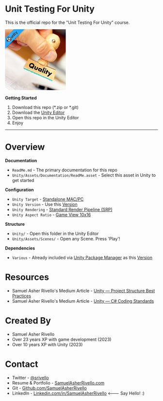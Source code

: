 
# Unit Testing For Unity

This is the official repo for the "Unit Testing For Unity" course.

<img width="200" src="./Unity/Assets/Samples/Shared/Documentation/ReadMe/Art/Sprites/ProjectIcon.png" alt="Best Practices">


**Getting Started**
1. Download this repo (*.zip or *.git)
1. Download the [Unity Editor](https://store.unity.com/#plans-individual)
1. Open this repo in the Unity Editor
1. Enjoy


---

# Overview

**Documentation**
* `ReadMe.md` - The primary documentation for this repo
* `Unity/Assets/Documentation/ReadMe.asset` - Select this asset in Unity to get started

**Configuration**
* `Unity Target` - [Standalone MAC/PC](https://support.unity.com/hc/en-us/articles/206336795-What-platforms-are-supported-by-Unity-)
* `Unity Version` - Use this [Version](./Unity/ProjectSettings/ProjectVersion.txt)
* `Unity Rendering` - [Standard Render Pipeline (SRP)](https://docs.unity3d.com/Manual/built-in-render-pipeline.html)
* `Unity Aspect Ratio` - [Game View 10x16](https://docs.unity3d.com/Manual/GameView.html)

**Structure**
* `Unity/` - Open this folder in the Unity Editor
* `Unity/Assets/Scenes/` - Open any Scene. Press 'Play'!

**Dependencies**
* `Various` - Already included via [Unity Package Manager](https://docs.unity3d.com/Manual/upm-ui.html) as this [Version](./Unity/Packages/manifest.json)

Resources
=============
* Samuel Asher Rivello's Medium Article - <a href="https://sam-16930.medium.com/unity-project-structure-a694792cefed">Unity — Project Structure Best Practices</a>
* Samuel Asher Rivello's Medium Article - <a href="https://sam-16930.medium.com/coding-standards-in-c-39aefee92db8">Unity — C# Coding Standards</a>


Created By
=============

- Samuel Asher Rivello 
- Over 23 years XP with game development (2023)
- Over 10 years XP with Unity (2023)

Contact
=============

- Twitter - <a href="https://twitter.com/srivello/">@srivello</a>
- Resume & Portfolio - <a href="http://www.SamuelAsherRivello.com">SamuelAsherRivello.com</a>
- Git - <a href="https://github.com/SamuelAsherRivello/">Github.com/SamuelAsherRivello</a>
- LinkedIn - <a href="https://Linkedin.com/in/SamuelAsherRivello">Linkedin.com/in/SamuelAsherRivello</a> <--- Say Hello! :)



